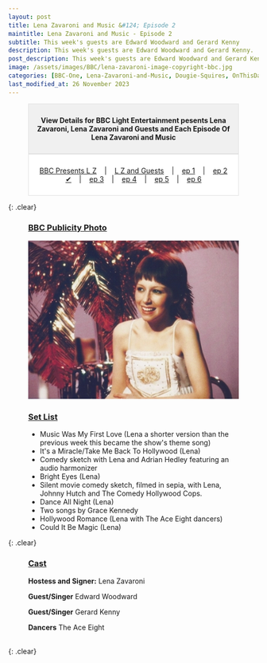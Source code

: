 ```yaml
---
layout: post
title: Lena Zavaroni and Music &#124; Episode 2
maintitle: Lena Zavaroni and Music - Episode 2
subtitle: This week's guests are Edward Woodward and Gerard Kenny
description: This week's guests are Edward Woodward and Gerard Kenny.
post_description: This week's guests are Edward Woodward and Gerard Kenny.
image: /assets/images/BBC/lena-zavaroni-image-copyright-bbc.jpg
categories: [BBC-One, Lena-Zavaroni-and-Music, Dougie-Squires, OnThisDay30May]
last_modified_at: 26 November 2023
---
```


<figure class="fig3">
<div id="notice-banner" style="background: #f0f0f0; padding: 10px; border: 1px solid #e0e0e0; text-align: center;">
<p><strong>View Details for BBC Light Entertainment pesents Lena Zavaroni, Lena Zavaroni and Guests and Each Episode Of Lena Zavaroni and Music</strong></p>
</div>

<div id="notice-banner" style="background: #ffffff; padding: 10px; border: 1px solid #e0e0e0; text-align: center;">
<p><a href="/1979-04-01-lena-zavaroni-and-guests">BBC Presents L Z</a>&nbsp;&nbsp;&nbsp; | &nbsp;&nbsp;&nbsp;<a href="/1979-04-08-lena-zavaroni-and-guests/">L Z and Guests</a>&nbsp;&nbsp;&nbsp; | &nbsp;&nbsp;&nbsp;<a href="/1979-05-23-lena-zavaroni-and-music/">ep 1</a>&nbsp;&nbsp;&nbsp; | &nbsp;&nbsp;&nbsp;<a href="/1979-05-30-lena-zavaroni-and-music/">ep 2 &#x2714;</a>&nbsp;&nbsp;&nbsp; | &nbsp;&nbsp;&nbsp;<a href="/1979-06-06-lena-zavaroni-and-music/">ep 3</a>&nbsp;&nbsp;&nbsp; | &nbsp;&nbsp;&nbsp;<a href="/1979-06-13-lena-zavaroni-and-music/">ep 4</a>&nbsp;&nbsp;&nbsp; | &nbsp;&nbsp;&nbsp;<a href="/1979-06-20-lena-zavaroni-and-music/">ep 5</a>&nbsp;&nbsp;&nbsp; | &nbsp;&nbsp;&nbsp;<a href="/1979-06-27-lena-zavaroni-and-music/">ep 6</a></p>
</div>
</figure>

{: .clear}

<figure class="fig1">
<h3 id="infobox1"><a href="#infobox1">BBC Publicity Photo</a></h3>
<img src="/assets/images/BBC/lena-zavaroni-image-copyright-bbc.jpg" class="full-width">
</figure>

<figure class="fig2">
<h3 id="infobox2"><a href="#infobox2">Set List</a></h3>
<ul>
<li>Music Was My First Love (Lena a shorter version than the previous week this became the show's theme song)</li>
<li>It's a Miracle/Take Me Back To Hollywood (Lena)</li>
<li>Comedy sketch with Lena and Adrian Hedley featuring an audio harmonizer</li>
<li>Bright Eyes (Lena)</li>
<li>Silent movie comedy sketch, filmed in sepia, with Lena, Johnny Hutch and The Comedy Hollywood Cops.</li>
<li>Dance All Night (Lena)</li>
<li>Two songs by Grace Kennedy</li>
<li>Hollywood Romance (Lena with The Ace Eight dancers)</li>
<li>Could It Be Magic (Lena)</li>
</ul>
</figure>

{: .clear}

<figure class="fig3">
<h3 id="infobox3"><a href="#infobox3">Cast</a></h3>
<p><strong>Hostess and Signer:</strong> Lena Zavaroni</p>
<p><strong>Guest/Singer</strong> Edward Woodward</p>
<p><strong>Guest/Singer</strong> Gerard Kenny</p>
<p><strong>Dancers</strong> The Ace Eight</p>
</figure>

<br />{: .clear}

